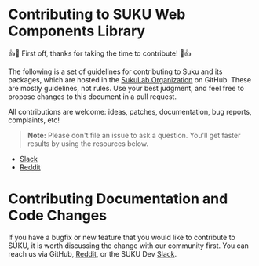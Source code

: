 # Contributing to SUKU Web Components Library

:+1::tada: First off, thanks for taking the time to contribute! :tada::+1:

The following is a set of guidelines for contributing to Suku and its packages, which are hosted in the [SukuLab Organization](https://github.com/SukuLab) on GitHub. These are mostly guidelines, not rules. Use your best judgment, and feel free to propose changes to this document in a pull request.

All contributions are welcome: ideas, patches, documentation, bug reports, complaints, etc!

> **Note:** Please don't file an issue to ask a question. You'll get faster results by using the resources below.
- [Slack](https://sukudevs.slack.com)
- [Reddit](https://www.reddit.com/r/SUKUecosystem/)

# Contributing Documentation and Code Changes
If you have a bugfix or new feature that you would like to contribute to SUKU, it is worth discussing the change with our community first. You can reach us via GitHub, [Reddit](https://www.reddit.com/r/SUKUecosystem/), or the SUKU Dev [Slack](https://sukudevs.slack.com).
